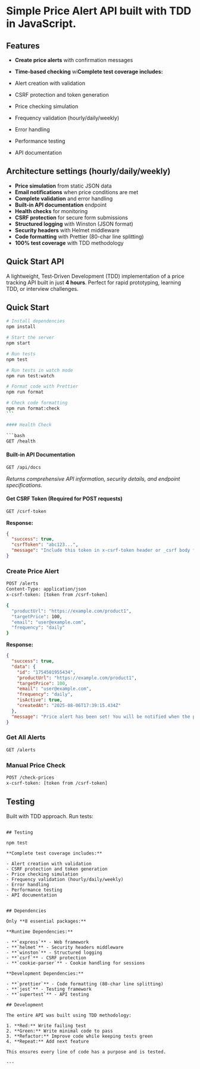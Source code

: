 # Simple Price Alert API built with TDD in JavaScript.

## Features

- **Create price alerts** with confirmation messages
- **Time-based checking** wi**Complete test coverage includes:**

- Alert creation with validation
- CSRF protection and token generation
- Price checking simulation
- Frequency validation (hourly/daily/weekly)
- Error handling
- Performance testing
- API documentation

## Architecture settings (hourly/daily/weekly)

- **Price simulation** from static JSON data
- **Email notifications** when price conditions are met
- **Complete validation** and error handling
- **Built-in API documentation** endpoint
- **Health checks** for monitoring
- **CSRF protection** for secure form submissions
- **Structured logging** with Winston (JSON format)
- **Security headers** with Helmet middleware
- **Code formatting** with Prettier (80-char line splitting)
- **100% test coverage** with TDD methodology

## Quick Start API

A lightweight, Test-Driven Development (TDD) implementation of a price tracking API built in just **4 hours**. Perfect for rapid prototyping, learning TDD, or interview challenges.

## Quick Start

````bash
# Install dependencies
npm install

# Start the server
npm start

# Run tests
npm test

# Run tests in watch mode
npm run test:watch

# Format code with Prettier
npm run format

# Check code formatting
npm run format:check
```

#### Health Check

```bash
GET /health
````

#### Built-in API Documentation

```bash
GET /api/docs
```

_Returns comprehensive API information, security details, and endpoint specifications._

#### Get CSRF Token (Required for POST requests)

```bash
GET /csrf-token
```

**Response:**

```json
{
  "success": true,
  "csrfToken": "abc123...",
  "message": "Include this token in x-csrf-token header or _csrf body field for protected requests"
}
```

### Create Price Alert

```bash
POST /alerts
Content-Type: application/json
x-csrf-token: [token from /csrf-token]

{
  "productUrl": "https://example.com/product1",
  "targetPrice": 100,
  "email": "user@example.com",
  "frequency": "daily"
}
```

**Response:**

```json
{
  "success": true,
  "data": {
    "id": "1754501955434",
    "productUrl": "https://example.com/product1",
    "targetPrice": 100,
    "email": "user@example.com",
    "frequency": "daily",
    "isActive": true,
    "createdAt": "2025-08-06T17:39:15.434Z"
  },
  "message": "Price alert has been set! You will be notified when the product price meets or drops below £100. Price checks will run daily."
}
```

### Get All Alerts

```bash
GET /alerts
```

### Manual Price Check

```bash
POST /check-prices
x-csrf-token: [token from /csrf-token]
```

## Testing

Built with TDD approach. Run tests:

```

## Testing

npm test

**Complete test coverage includes:**

- Alert creation with validation
- CSRF protection and token generation
- Price checking simulation
- Frequency validation (hourly/daily/weekly)
- Error handling
- Performance testing
- API documentation


## Dependencies

Only **8 essential packages:**

**Runtime Dependencies:**

- **`express`** - Web framework
- **`helmet`** - Security headers middleware
- **`winston`** - Structured logging
- **`csrf`** - CSRF protection
- **`cookie-parser`** - Cookie handling for sessions

**Development Dependencies:**

- **`prettier`** - Code formatting (80-char line splitting)
- **`jest`** - Testing framework
- **`supertest`** - API testing

## Development

The entire API was built using TDD methodology:

1. **Red:** Write failing test
2. **Green:** Write minimal code to pass
3. **Refactor:** Improve code while keeping tests green
4. **Repeat:** Add next feature

This ensures every line of code has a purpose and is tested.

---
```
